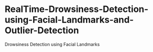 # RealTime-Drowsiness-Detection-using-Facial-Landmarks-and-Outlier-Detection
Drowsiness Detection using Facial Landmarks
